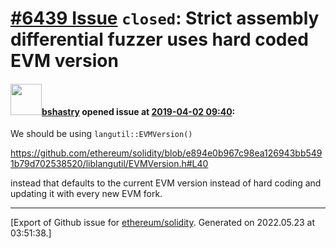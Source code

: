 # [\#6439 Issue](https://github.com/ethereum/solidity/issues/6439) `closed`: Strict assembly differential fuzzer uses hard coded EVM version

#### <img src="https://avatars.githubusercontent.com/u/2388185?v=4" width="50">[bshastry](https://github.com/bshastry) opened issue at [2019-04-02 09:40](https://github.com/ethereum/solidity/issues/6439):

We should be using `langutil::EVMVersion()`

https://github.com/ethereum/solidity/blob/e894e0b967c98ea126943bb5491b79d702538520/liblangutil/EVMVersion.h#L40

instead that defaults to the current EVM version instead of hard coding and updating it with every new EVM fork.




-------------------------------------------------------------------------------



[Export of Github issue for [ethereum/solidity](https://github.com/ethereum/solidity). Generated on 2022.05.23 at 03:51:38.]

